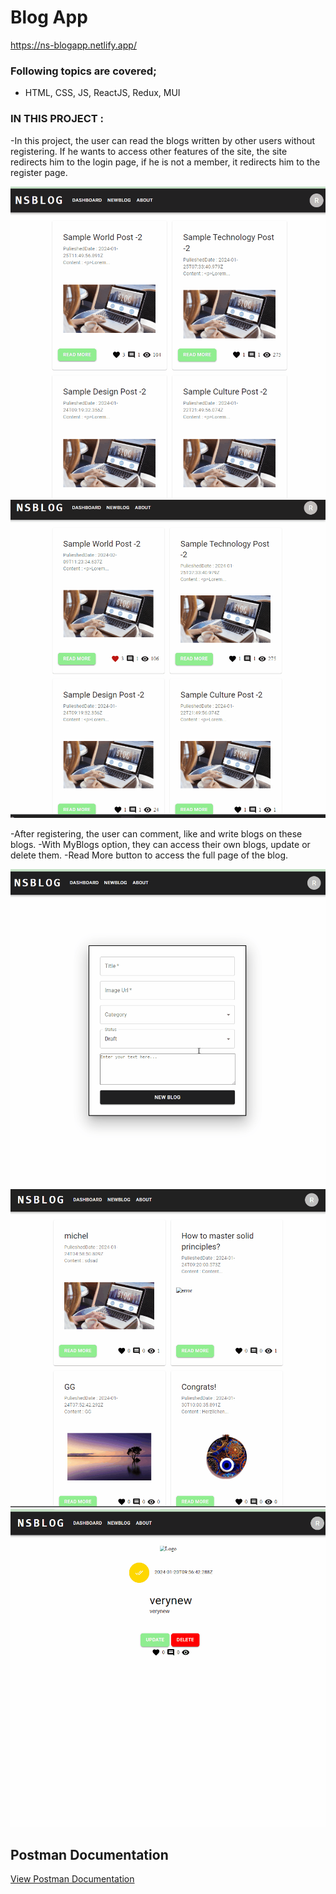

# Blog App

https://ns-blogapp.netlify.app/

### Following topics are  covered;

- HTML, CSS, JS, ReactJS, Redux, MUI

### IN THIS PROJECT :

-In this project, the user can read the blogs written by other users without registering. If he wants to access other features of the site, the site redirects him to the login page, if he is not a member, it redirects him to the register page.

![login](./gifs/blog.app.gif)
![register](./gifs/register.gif)


-After registering, the user can comment, like and write blogs on these blogs.
-With MyBlogs option, they can access their own blogs, update or delete them.
-Read More button to access the full page of the blog.

![newblog](./gifs/newblog.gif)
![myblogs](./gifs/myblogs.gif)
![like](./gifs/like.gif)




## Postman Documentation

[View Postman Documentation](https://documenter.getpostman.com/view/19994125/2s9YsGhYRx)
